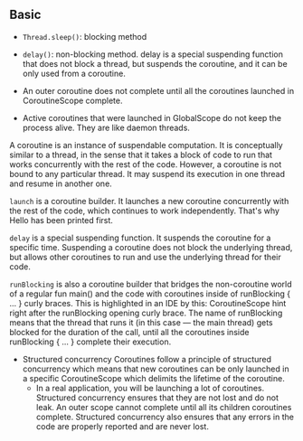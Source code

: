 ## Basic

* `Thread.sleep()`: blocking method
* `delay()`: non-blocking method. delay is a special suspending function that does not block a thread, but suspends the 
coroutine, and it can be only used from a coroutine.

* An outer coroutine does not complete until all the coroutines launched in CoroutineScope complete.

* Active coroutines that were launched in GlobalScope do not keep the process alive. They are like daemon threads.



A coroutine is an instance of suspendable computation. It is conceptually similar to a thread, in the sense that it takes a 
block of code to run that works concurrently with the rest of the code. However, a coroutine is not bound to any particular thread. 
It may suspend its execution in one thread and resume in another one.

`launch` is a coroutine builder. It launches a new coroutine concurrently with the rest of the code, which continues to work independently. 
That's why Hello has been printed first.

`delay` is a special suspending function. It suspends the coroutine for a specific time. Suspending a coroutine does not block the underlying thread, 
but allows other coroutines to run and use the underlying thread for their code.

`runBlocking` is also a coroutine builder that bridges the non-coroutine world of a regular fun main() and the code with coroutines 
inside of runBlocking { ... } curly braces. This is highlighted in an IDE by this: CoroutineScope hint right after the runBlocking opening curly brace.
The name of runBlocking means that the thread that runs it (in this case — the main thread) gets blocked for the duration of the call, until all the coroutines inside runBlocking { ... } 
complete their execution.

* Structured concurrency
  Coroutines follow a principle of structured concurrency which means that new coroutines can be only launched in a 
specific CoroutineScope which delimits the lifetime of the coroutine.
  * In a real application, you will be launching a lot of coroutines. Structured concurrency ensures that they are not 
    lost and do not leak. An outer scope cannot complete until all its children coroutines complete. Structured concurrency also 
    ensures that any errors in the code are properly reported and are never lost.


